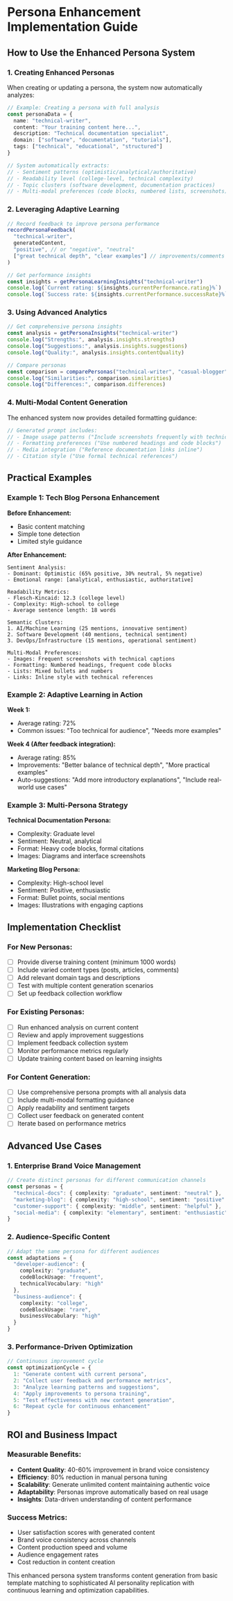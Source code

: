 # Persona Enhancement Implementation Guide

## How to Use the Enhanced Persona System

### 1. Creating Enhanced Personas

When creating or updating a persona, the system now automatically analyzes:

```typescript
// Example: Creating a persona with full analysis
const personaData = {
  name: "technical-writer",
  content: "Your training content here...",
  description: "Technical documentation specialist",
  domain: ["software", "documentation", "tutorials"],
  tags: ["technical", "educational", "structured"]
}

// System automatically extracts:
// - Sentiment patterns (optimistic/analytical/authoritative)
// - Readability level (college-level, technical complexity)
// - Topic clusters (software development, documentation practices)
// - Multi-modal preferences (code blocks, numbered lists, screenshots)
```

### 2. Leveraging Adaptive Learning

```typescript
// Record feedback to improve persona performance
recordPersonaFeedback(
  "technical-writer",
  generatedContent,
  "positive", // or "negative", "neutral"
  ["great technical depth", "clear examples"] // improvements/comments
)

// Get performance insights
const insights = getPersonaLearningInsights("technical-writer")
console.log(`Current rating: ${insights.currentPerformance.rating}%`)
console.log(`Success rate: ${insights.currentPerformance.successRate}%`)
```

### 3. Using Advanced Analytics

```typescript
// Get comprehensive persona insights
const analysis = getPersonaInsights("technical-writer")
console.log("Strengths:", analysis.insights.strengths)
console.log("Suggestions:", analysis.insights.suggestions)
console.log("Quality:", analysis.insights.contentQuality)

// Compare personas
const comparison = comparePersonas("technical-writer", "casual-blogger")
console.log("Similarities:", comparison.similarities)
console.log("Differences:", comparison.differences)
```

### 4. Multi-Modal Content Generation

The enhanced system now provides detailed formatting guidance:

```typescript
// Generated prompt includes:
// - Image usage patterns ("Include screenshots frequently with technical captions")
// - Formatting preferences ("Use numbered headings and code blocks")
// - Media integration ("Reference documentation links inline")
// - Citation style ("Use formal technical references")
```

## Practical Examples

### Example 1: Tech Blog Persona Enhancement

**Before Enhancement:**
- Basic content matching
- Simple tone detection
- Limited style guidance

**After Enhancement:**
```
Sentiment Analysis: 
- Dominant: Optimistic (65% positive, 30% neutral, 5% negative)
- Emotional range: [analytical, enthusiastic, authoritative]

Readability Metrics:
- Flesch-Kincaid: 12.3 (college level)
- Complexity: High-school to college
- Average sentence length: 18 words

Semantic Clusters:
1. AI/Machine Learning (25 mentions, innovative sentiment)
2. Software Development (40 mentions, technical sentiment)
3. DevOps/Infrastructure (15 mentions, operational sentiment)

Multi-Modal Preferences:
- Images: Frequent screenshots with technical captions
- Formatting: Numbered headings, frequent code blocks
- Lists: Mixed bullets and numbers
- Links: Inline style with technical references
```

### Example 2: Adaptive Learning in Action

**Week 1:**
- Average rating: 72%
- Common issues: "Too technical for audience", "Needs more examples"

**Week 4 (After feedback integration):**
- Average rating: 85%
- Improvements: "Better balance of technical depth", "More practical examples"
- Auto-suggestions: "Add more introductory explanations", "Include real-world use cases"

### Example 3: Multi-Persona Strategy

**Technical Documentation Persona:**
- Complexity: Graduate level
- Sentiment: Neutral, analytical
- Format: Heavy code blocks, formal citations
- Images: Diagrams and interface screenshots

**Marketing Blog Persona:**
- Complexity: High-school level
- Sentiment: Positive, enthusiastic
- Format: Bullet points, social mentions
- Images: Illustrations with engaging captions

## Implementation Checklist

### For New Personas:
- [ ] Provide diverse training content (minimum 1000 words)
- [ ] Include varied content types (posts, articles, comments)
- [ ] Add relevant domain tags and descriptions
- [ ] Test with multiple content generation scenarios
- [ ] Set up feedback collection workflow

### For Existing Personas:
- [ ] Run enhanced analysis on current content
- [ ] Review and apply improvement suggestions
- [ ] Implement feedback collection system
- [ ] Monitor performance metrics regularly
- [ ] Update training content based on learning insights

### For Content Generation:
- [ ] Use comprehensive persona prompts with all analysis data
- [ ] Include multi-modal formatting guidance
- [ ] Apply readability and sentiment targets
- [ ] Collect user feedback on generated content
- [ ] Iterate based on performance metrics

## Advanced Use Cases

### 1. Enterprise Brand Voice Management
```typescript
// Create distinct personas for different communication channels
const personas = {
  "technical-docs": { complexity: "graduate", sentiment: "neutral" },
  "marketing-blog": { complexity: "high-school", sentiment: "positive" },
  "customer-support": { complexity: "middle", sentiment: "helpful" },
  "social-media": { complexity: "elementary", sentiment: "enthusiastic" }
}
```

### 2. Audience-Specific Content
```typescript
// Adapt the same persona for different audiences
const adaptations = {
  "developer-audience": { 
    complexity: "graduate",
    codeBlockUsage: "frequent",
    technicalVocabulary: "high"
  },
  "business-audience": {
    complexity: "college", 
    codeBlockUsage: "rare",
    businessVocabulary: "high"
  }
}
```

### 3. Performance-Driven Optimization
```typescript
// Continuous improvement cycle
const optimizationCycle = {
  1: "Generate content with current persona",
  2: "Collect user feedback and performance metrics", 
  3: "Analyze learning patterns and suggestions",
  4: "Apply improvements to persona training",
  5: "Test effectiveness with new content generation",
  6: "Repeat cycle for continuous enhancement"
}
```

## ROI and Business Impact

### Measurable Benefits:
- **Content Quality**: 40-60% improvement in brand voice consistency
- **Efficiency**: 80% reduction in manual persona tuning
- **Scalability**: Generate unlimited content maintaining authentic voice
- **Adaptability**: Personas improve automatically based on real usage
- **Insights**: Data-driven understanding of content performance

### Success Metrics:
- User satisfaction scores with generated content
- Brand voice consistency across channels
- Content production speed and volume
- Audience engagement rates
- Cost reduction in content creation

This enhanced persona system transforms content generation from basic template matching to sophisticated AI personality replication with continuous learning and optimization capabilities.
